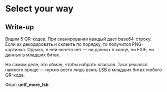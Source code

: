 # Select your way

## Write-up

Видим 5 QR-кодов. При сканировании каждый дает base64-строку. Если их декодировать и склеить по порядку, то получится PNG-картинка. Однако, в ней ничего нет — ни данных в конце, ни EXIF, ни данных в младших битах.

На самом деле, это обман, чтобы набрать классов. Таск решался намного проще — нужно всего лишь взять LSB в младших битах любого QR-кода.

Флаг: **uctf_more_lsb**

